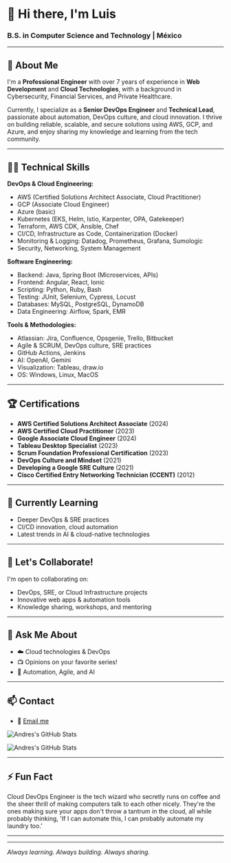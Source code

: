 # 👋 Hi there, I'm Luis

### B.S. in Computer Science and Technology | México

---

## 💼 About Me

I'm a **Professional Engineer** with over 7 years of experience in **Web Development** and **Cloud Technologies**, with a background in Cybersecurity, Financial Services, and Private Healthcare.

Currently, I specialize as a **Senior DevOps Engineer** and **Technical Lead**, passionate about automation, DevOps culture, and cloud innovation. I thrive on building reliable, scalable, and secure solutions using AWS, GCP, and Azure, and enjoy sharing my knowledge and learning from the tech community.

---

## 🧑‍💻 Technical Skills

**DevOps & Cloud Engineering:**
- AWS (Certified Solutions Architect Associate, Cloud Practitioner)
- GCP (Associate Cloud Engineer)
- Azure (basic)
- Kubernetes (EKS, Helm, Istio, Karpenter, OPA, Gatekeeper)
- Terraform, AWS CDK, Ansible, Chef
- CI/CD, Infrastructure as Code, Containerization (Docker)
- Monitoring & Logging: Datadog, Prometheus, Grafana, Sumologic
- Security, Networking, System Management

**Software Engineering:**
- Backend: Java, Spring Boot (Microservices, APIs)
- Frontend: Angular, React, Ionic
- Scripting: Python, Ruby, Bash
- Testing: JUnit, Selenium, Cypress, Locust
- Databases: MySQL, PostgreSQL, DynamoDB
- Data Engineering: Airflow, Spark, EMR

**Tools & Methodologies:**
- Atlassian: Jira, Confluence, Opsgenie, Trello, Bitbucket
- Agile & SCRUM, DevOps culture, SRE practices
- GitHub Actions, Jenkins
- AI: OpenAI, Gemini
- Visualization: Tableau, draw.io
- OS: Windows, Linux, MacOS

---

## 🏆 Certifications

- **AWS Certified Solutions Architect Associate** (2024)
- **AWS Certified Cloud Practitioner** (2023)
- **Google Associate Cloud Engineer** (2024)
- **Tableau Desktop Specialist** (2023)
- **Scrum Foundation Professional Certification** (2023)
- **DevOps Culture and Mindset** (2021)
- **Developing a Google SRE Culture** (2021)
- **Cisco Certified Entry Networking Technician (CCENT)** (2012)

---

## 🌱 Currently Learning

- Deeper DevOps & SRE practices
- CI/CD innovation, cloud automation
- Latest trends in AI & cloud-native technologies

---

## 🤝 Let's Collaborate!

I'm open to collaborating on:
- DevOps, SRE, or Cloud Infrastructure projects
- Innovative web apps & automation tools
- Knowledge sharing, workshops, and mentoring

---

## 💬 Ask Me About

- ☁️ Cloud technologies & DevOps
- 📺 Opinions on your favorite series!
- 🤖 Automation, Agile, and AI

---

## 📫 Contact

- 📧 [Email me](mailto:lajuarezs@gmail.com)

![Andres's GitHub Stats](https://github-readme-stats.vercel.app/api?username=andresjz&show_icons=true&theme=dark)

![Andres's GitHub Stats](https://github-readme-stats.vercel.app/api?username=luisjuarezaa&show_icons=true&theme=dark)

---

## ⚡ Fun Fact



Cloud DevOps Engineer is the tech wizard who secretly runs on coffee and the sheer thrill of making computers talk to each other nicely. They're the ones making sure your apps don't throw a tantrum in the cloud, all while probably thinking, 'If I can automate this, I can probably automate my laundry too.'


---

<!-- Optionally, you can display GitHub stats or pin favorite repos here.
![Luis's GitHub Stats](https://github-readme-stats.vercel.app/api?username=andresjz&show_icons=true&theme=radical)
-->

---

*Always learning. Always building. Always sharing.*
